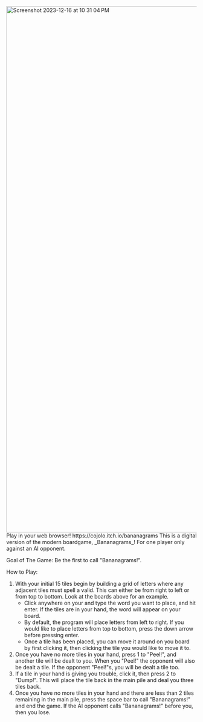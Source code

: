 <img width="1391" alt="Screenshot 2023-12-16 at 10 31 04 PM" src="https://github.com/cojolo1/Bananagrams/assets/110422199/e365d642-5c6e-41ef-85ac-31f8121340d8">
Play in your web browser! https://cojolo.itch.io/bananagrams
This is a digital version of the modern boardgame, _Bananagrams_! For one player only against an AI opponent.

Goal of The Game:
Be the first to call "Bananagrams!".

How to Play:
1. With your initial 15 tiles begin by building a grid of letters where any adjacent tiles must spell a valid.
   This can either be from right to left or from top to bottom. Look at the boards above for an example.
    - Click anywhere on your and type the word you want to place, and hit enter. If the tiles are in your hand, the word will appear on your board.
    - By default, the program will place letters from left to right. If you would like to place letters from top to bottom, press the down arrow
      before pressing enter.
    - Once a tile has been placed, you can move it around on you board by first clicking it, then clicking the tile you would like to move it to.
3. Once you have no more tiles in your hand, press 1 to "Peel!", and another tile will be dealt to you. When you "Peel!"
   the opponent will also be dealt a tile. If the opponent "Peel!"s, you will be dealt a tile too.
4. If a tile in your hand is giving you trouble, click it, then press 2 to "Dump!". This will place the tile back in the main pile and deal you three
   tiles back.
5. Once you have no more tiles in your hand and there are less than 2 tiles remaining in the main pile, press the space bar to call "Bananagrams!" and
   end the game. If the AI opponent calls "Bananagrams!" before you, then you lose.
